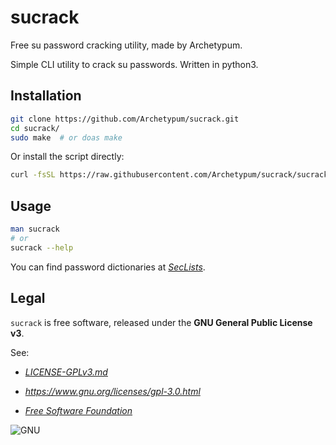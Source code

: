 # sucrack

Free su password cracking utility, made by Archetypum.

Simple CLI utility to crack su passwords. Written in python3.

## Installation

```sh
git clone https://github.com/Archetypum/sucrack.git
cd sucrack/
sudo make  # or doas make
```

Or install the script directly:

```sh
curl -fsSL https://raw.githubusercontent.com/Archetypum/sucrack/sucrack -o sucrack
```

## Usage

```sh
man sucrack
# or
sucrack --help
```

You can find password dictionaries at [_SecLists_](https://github.com/danielmiessler/SecLists).

## Legal

`sucrack` is free software, released under the **GNU General Public License v3**.

See:

- [_LICENSE-GPLv3.md_](https://github.com/Archetypum/sucrack/blob/master/LICENSE-GPLv3.md)

- _https://www.gnu.org/licenses/gpl-3.0.html_

- [_Free Software Foundation_](https://www.fsf.org/)

![GNU](https://github.com/user-attachments/assets/66935a97-374f-4dbc-9f1c-428070fda139)
